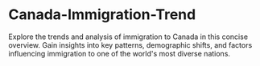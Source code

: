 # Canada-Immigration-Trend
Explore the trends and analysis of immigration to Canada in this concise overview. Gain insights into key patterns, demographic shifts, and factors influencing immigration to one of the world's most diverse nations.
